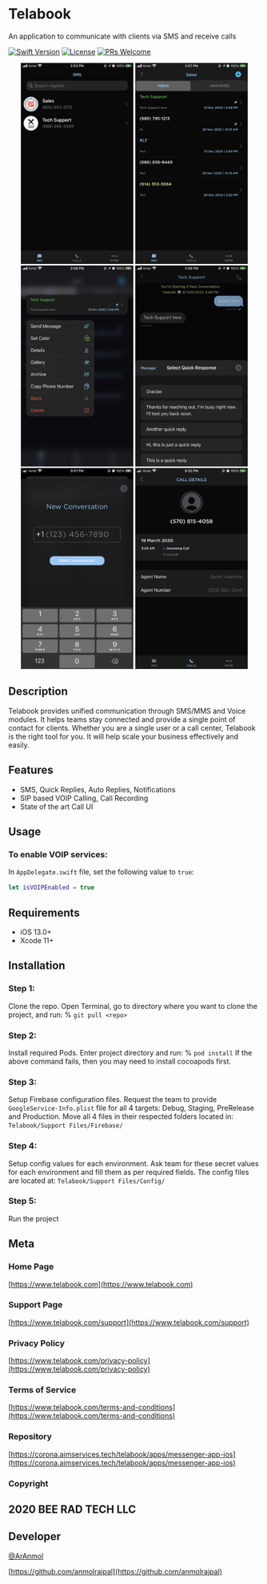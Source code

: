 # Telabook
An application to communicate with clients via SMS and receive calls


[![Swift Version][swift-image]][swift-url]
[![License][license-image]][license-url]
[![PRs Welcome](https://img.shields.io/badge/PRs-welcome-brightgreen.svg?style=flat-square)](http://makeapullrequest.com)


<p align="center">
<img src="Public/Screenshots/ScreenShot1.PNG", width=225, height=401>
<img src="Public/Screenshots/ScreenShot2.PNG", width=225, height=401>
<img src="Public/Screenshots/ScreenShot3.PNG", width=225, height=401>
<img src="Public/Screenshots/ScreenShot4.PNG", width=225, height=401>
<img src="Public/Screenshots/ScreenShot5.PNG", width=225, height=401>
<img src="Public/Screenshots/ScreenShot6.PNG", width=225, height=401>
</p>


## Description
Telabook provides unified communication through SMS/MMS and Voice modules. It helps teams stay connected and provide a single point of contact for clients. Whether you are a single user or a call center, Telabook is the right tool for you. It will help scale your business effectively and easily.

## Features

* SMS, Quick Replies, Auto Replies, Notifications 
* SIP based VOIP Calling, Call Recording
* State of the art Call UI


## Usage

### To enable VOIP services:
In `AppDelegate.swift` file, set the following value to `true`:
```swift
let isVOIPEnabled = true
```

## Requirements

- iOS 13.0+ 
- Xcode 11+

## Installation

### Step 1:

Clone the repo. Open Terminal, go to directory where you want to clone the project, and run:
% `git pull <repo>`

### Step 2:

Install required Pods. Enter project directory and run:
% `pod install`
If the above command fails, then you may need to install cocoapods first.

### Step 3:

Setup Firebase configuration files. Request the team to provide `GoogleService-Info.plist` file for all 4 targets: Debug, Staging, PreRelease and Production.
Move all 4 files in their respected folders located in:
`Telabook/Support Files/Firebase/`

### Step 4:

Setup config values for each environment. Ask team for these secret values for each environment and fill them as per required fields. The config files are located at:
`Telabook/Support Files/Config/`

### Step 5: 

Run the project



## Meta

### Home Page
[https://www.telabook.com](https://www.telabook.com)

### Support Page
[https://www.telabook.com/support](https://www.telabook.com/support)

### Privacy Policy
[https://www.telabook.com/privacy-policy](https://www.telabook.com/privacy-policy)

### Terms of Service
[https://www.telabook.com/terms-and-conditions](https://www.telabook.com/terms-and-conditions)

### Repository
[https://corona.aimservices.tech/telabook/apps/messenger-app-ios](https://corona.aimservices.tech/telabook/apps/messenger-app-ios)

### Copyright
## 2020 BEE RAD TECH LLC

## Developer

[@ArAnmol](https://twitter.com/ArAnmol)

[https://github.com/anmolrajpal](https://github.com/anmolrajpal)


[swift-image]:https://img.shields.io/badge/swift-5.0-orange.svg
[swift-url]: https://swift.org/
[license-image]: https://img.shields.io/badge/License-MIT-blue.svg
[license-url]: LICENSE.txt

